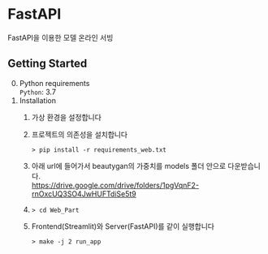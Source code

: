 # FastAPI
FastAPI을 이용한 모델 온라인 서빙 

## Getting Started
0. Python requirements  
   `Python`: 3.7  
1. Installation
   1. 가상 환경을 설정합니다
     
   2. 프로젝트의 의존성을 설치합니다
        ```shell
        > pip install -r requirements_web.txt 
        ```
   3. 아래 url에 들어가서 beautygan의 가중치를 models 폴더 안으로 다운받습니다.  
      https://drive.google.com/drive/folders/1pgVqnF2-rnOxcUQ3SO4JwHUFTdiSe5t9

   4. ```shell
      > cd Web_Part
      ``` 

   5. Frontend(Streamlit)와 Server(FastAPI)를 같이 실행합니다
      ```shell
      > make -j 2 run_app
      ```


